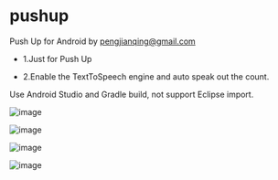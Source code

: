 pushup
======

Push Up for Android by pengjianqing@gmail.com

 - 1.Just for Push Up

 - 2.Enable the TextToSpeech engine and auto speak out the count.

Use Android Studio and Gradle build, not support Eclipse import.

![image](https://raw.github.com/pjq/pushup/master/screenshot/dashboard.png)

![image](https://raw.github.com/pjq/pushup/master/screenshot/go.png)

![image](https://raw.github.com/pjq/pushup/master/screenshot/pushup.png)

![image](https://raw.github.com/pjq/pushup/master/screenshot/share.png)
